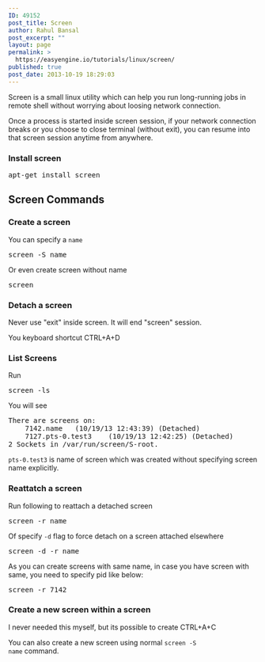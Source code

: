 ```yaml
---
ID: 49152
post_title: Screen
author: Rahul Bansal
post_excerpt: ""
layout: page
permalink: >
  https://easyengine.io/tutorials/linux/screen/
published: true
post_date: 2013-10-19 18:29:03
---
```

Screen is a small linux utility which can help you run long-running jobs in remote shell without worrying about loosing network connection.

Once a process is started inside screen session, if your network connection breaks or you choose to close terminal (without exit), you can resume into that screen session anytime from anywhere.
<h3>Install screen</h3>
<pre class="no-highlight">apt-get install screen</pre>
<h2>Screen Commands</h2>
<h3>Create a screen</h3>
You can specify a <code>name</code>
<pre class="no-highlight">screen -S name</pre>
Or even create screen without name
<pre class="no-highlight">screen</pre>
<h3>Detach a screen</h3>
Never use "exit" inside screen. It will end "screen" session.

You keyboard shortcut <span class="code-key">CTRL</span>+<span class="code-key">A</span>+<span class="code-key">D</span>
<h3>List Screens</h3>
Run
<pre class="no-highlight">screen -ls</pre>
You will see
<pre class="no-highlight">There are screens on:
	7142.name	(10/19/13 12:43:39)	(Detached)
	7127.pts-0.test3	(10/19/13 12:42:25)	(Detached)
2 Sockets in /var/run/screen/S-root.</pre>
<code>pts-0.test3</code> is name of screen which was created without specifying screen name explicitly.
<h3>Reattatch a screen</h3>
Run following to reattach a detached screen
<pre class="no-highlight">screen -r name</pre>
Of specify <code>-d</code> flag to force detach on a screen attached elsewhere
<pre class="no-highlight">screen -d -r name</pre>
As you can create screens with same name, in case you have screen with same, you need to specify pid like below:
<pre class="no-highlight">screen -r 7142</pre>
<h3>Create a new screen within a screen</h3>
I never needed this myself, but its possible to create <span class="code-key">CTRL</span>+<span class="code-key">A</span>+<span class="code-key">C</span>

You can also create a new screen using normal <code>screen -S name</code> command.